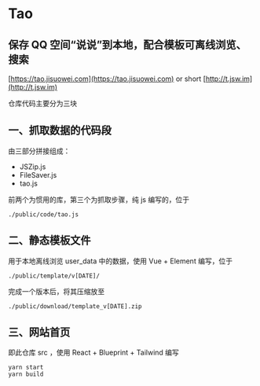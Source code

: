 # Tao

## 保存 QQ 空间“说说”到本地，配合模板可离线浏览、搜索

[https://tao.jisuowei.com](https://tao.jisuowei.com) or short [http://t.jsw.im](http://t.jsw.im)


仓库代码主要分为三块

## 一、抓取数据的代码段

由三部分拼接组成：

- JSZip.js
- FileSaver.js
- tao.js

前两个为惯用的库，第三个为抓取步骤，纯 js 编写的，位于

```
./public/code/tao.js
```

## 二、静态模板文件

用于本地离线浏览 user_data 中的数据，使用 Vue + Element 编写，位于

```
./public/template/v[DATE]/
```

完成一个版本后，将其压缩放至
```
./public/download/template_v[DATE].zip
```

## 三、网站首页

即此仓库 src ，使用 React + Blueprint + Tailwind 编写

```
yarn start
yarn build
```